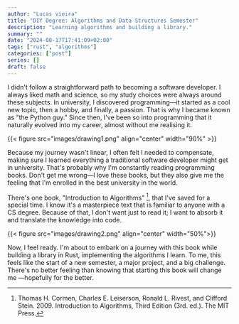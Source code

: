 ```yaml
---
author: "Lucas vieira"
title: "DIY Degree: Algorithms and Data Structures Semester"
description: "Learning algorithms and building a library."
summary: ""
date: "2024-08-17T17:41:09+02:00"
tags: ["rust", "algorithms"]
categories: ["post"]
series: []
draft: false
---
```



I didn't follow a straightforward path to becoming a software developer. I always liked math and science, so my study choices were always around these subjects. In university, I discovered programming—it started as a cool new topic, then a hobby, and finally, a passion. That is why I became known as "the Python guy." Since then, I've been so into programming that it naturally evolved into my career, almost without me realising it.

{{< figure src="images/drawing1.png" align="center" width="90%" >}}

Because my journey wasn't linear, I often felt I needed to compensate, making sure I learned everything a traditional software developer might get in university. That's probably why I'm constantly reading programming books. Don't get me wrong—I love these books, but they also give me the feeling that I'm enrolled in the best university in the world.


There's one book, "Introduction to Algorithms" [^1], that I've saved for a special time. I know it's a masterpiece text that is familiar to anyone with a CS degree. Because of that, I don't want just to read it; I want to absorb it and translate the knowledge into code.

{{< figure src="images/drawing2.png" align="center" width="50%">}}

Now, I feel ready. I'm about to embark on a journey with this book while building a library in Rust, implementing the algorithms I learn. To me, this feels like the start of a new semester, a major project, and a big challenge. There's no better feeling than knowing that starting this book will change me —hopefully for the better.


[^1]: Thomas H. Cormen, Charles E. Leiserson, Ronald L. Rivest, and Clifford Stein. 2009. Introduction to Algorithms, Third Edition (3rd. ed.). The MIT Press.
